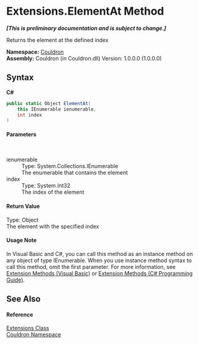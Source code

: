 # Extensions.ElementAt Method 
 _**\[This is preliminary documentation and is subject to change.\]**_

Returns the element at the defined index

**Namespace:**&nbsp;<a href="N_Couldron">Couldron</a><br />**Assembly:**&nbsp;Couldron (in Couldron.dll) Version: 1.0.0.0 (1.0.0.0)

## Syntax

**C#**<br />
``` C#
public static Object ElementAt(
	this IEnumerable ienumerable,
	int index
)
```


#### Parameters
&nbsp;<dl><dt>ienumerable</dt><dd>Type: System.Collections.IEnumerable<br />The enumerable that contains the element</dd><dt>index</dt><dd>Type: System.Int32<br />The index of the element</dd></dl>

#### Return Value
Type: Object<br />The element with the specified index

#### Usage Note
In Visual Basic and C#, you can call this method as an instance method on any object of type IEnumerable. When you use instance method syntax to call this method, omit the first parameter. For more information, see <a href="http://msdn.microsoft.com/en-us/library/bb384936.aspx">Extension Methods (Visual Basic)</a> or <a href="http://msdn.microsoft.com/en-us/library/bb383977.aspx">Extension Methods (C# Programming Guide)</a>.

## See Also


#### Reference
<a href="T_Couldron_Extensions">Extensions Class</a><br /><a href="N_Couldron">Couldron Namespace</a><br />